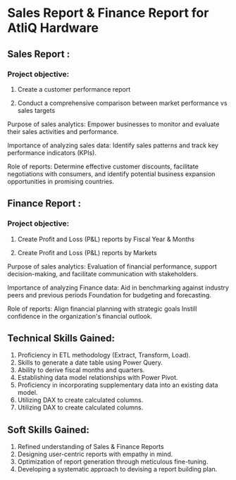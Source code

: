 # Sales Report & Finance Report for AtliQ Hardware

## Sales Report :

### Project objective:

1. Create a customer performance report

2. Conduct a comprehensive comparison between market performance vs sales targets

Purpose of sales analytics: Empower businesses to monitor and evaluate their sales activities and performance.

Importance of analyzing sales data: Identify sales patterns and track key performance indicators (KPIs).

Role of reports: Determine effective customer discounts, facilitate negotiations with consumers, and identify potential business expansion opportunities in promising countries.

## Finance Report :

### Project objective:

1. Create Profit and Loss (P&L) reports by Fiscal Year & Months

2. Create Profit and Loss (P&L) reports by Markets

Purpose of sales analytics: Evaluation of financial performance, support decision-making, and facilitate communication with stakeholders.

Importance of analyzing Finance data: Aid in benchmarking against industry peers and previous periods Foundation for budgeting and forecasting.

Role of reports: Align financial planning with strategic goals Instill confidence in the organization's financial outlook.

## Technical Skills Gained:
 1. Proficiency in ETL methodology (Extract, Transform, Load).
 2. Skills to generate a date table using Power Query.
 3. Ability to derive fiscal months and quarters.
 4. Establishing data model relationships with Power Pivot.
 5. Proficiency in incorporating supplementary data into an existing data model.
 6. Utilizing DAX to create calculated columns.
 7. Utilizing DAX to create calculated columns.
 
## Soft Skills Gained:
 1. Refined understanding of Sales & Finance Reports
 2. Designing user-centric reports with empathy in mind.
 3. Optimization of report generation through meticulous fine-tuning.
 4. Developing a systematic approach to devising a report building plan.
